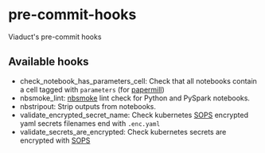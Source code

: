 # pre-commit-hooks
Viaduct's pre-commit hooks 

## Available hooks

- check_notebook_has_parameters_cell: Check that all notebooks contain a cell tagged with `parameters` (for [papermill](https://papermill.readthedocs.io/en/latest/usage-parameterize.html))
- nbsmoke_lint: [nbsmoke](https://github.com/pyviz-dev/nbsmoke) lint check for Python and PySpark notebooks.
- nbstripout: Strip outputs from notebooks.
- validate_encrypted_secret_name: Check kubernetes [SOPS](https://github.com/viaduct-ai/kustomize-sops/) encrypted yaml secrets filenames end with `.enc.yaml`
- validate_secrets_are_encrypted: Check kubernetes secrets are encrypted with [SOPS](https://github.com/viaduct-ai/kustomize-sops/)
